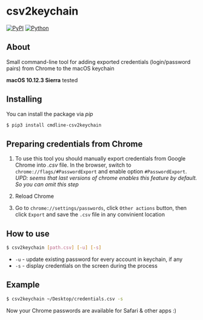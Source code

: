 # сsv2keychain #
[![PyPI](https://img.shields.io/badge/pypi-v0.1.3-blue.svg)](https://pypi.python.org/pypi/cmdline-csv2keychain/0.1.3)
[![Python](https://img.shields.io/badge/python-3.4-green.svg)](https://pypi.python.org/pypi?name=cmdline-csv2keychain&version=0.1.0&:action=display)

## About ##

Small command-line tool for adding exported credentials (login/password pairs) from Chrome to the macOS keychain

**macOS 10.12.3 Sierra** tested

## Installing ##
You can install the package via *pip*
```bash
$ pip3 install cmdline-csv2keychain
```

## Preparing credentials from Chrome ##

1. To use this tool you should manually export credentials from Google Chrome into *.csv* file. In the browser, switch to  ```chrome://flags/#PasswordExport``` and enable option ```#PasswordExport```. 
*UPD: seems that last versions of chrome enables this feature by default. So you can omit this step*

2. Reload Chrome

3. Go to ```chrome://settings/passwords```, click ```Other actions``` button, then click ```Export``` and save the ```.csv``` file in any convinient location

## How to use ##

```bash
$ csv2keychain [path.csv] [-u] [-s]
```

* ```-u``` - update existing password for every account in keychain, if any
* ```-s``` - display credentials on the screen during the process

## Example ##
```bash
$ csv2keychain ~/Desktop/credentials.csv -s
```

Now your Chrome passwords are available for Safari & other apps :)

